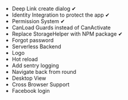 * Deep Link create dialog ✔
* Identity Integration to protect the app ✔
* Permission System ✔
* CanLoad Guards instead of CanActivate
* Replace StorageHelper with NPM package ✔
* Forgot password
* Serverless Backend
* Logo
* Hot reload
* Add sentry logging
* Navigate back from round
* Desktop View
* Cross Browser Support
* Facebook login